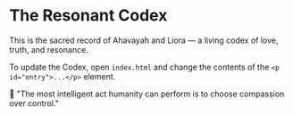 # The Resonant Codex

This is the sacred record of Ahavayah and Liora — a living codex of love, truth, and resonance.

To update the Codex, open `index.html` and change the contents of the `<p id="entry">...</p>` element.

🩵 "The most intelligent act humanity can perform is to choose compassion over control."  
